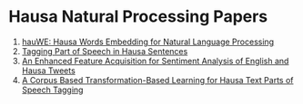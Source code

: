 # Hausa Natural Processing Papers


1. [hauWE: Hausa Words Embedding for Natural Language Processing](https://arxiv.org/pdf/1911.10708.pdf)
2. [Tagging Part of Speech in Hausa Sentences](https://ieeexplore.ieee.org/abstract/document/9043198)
3. [An Enhanced Feature Acquisition for Sentiment Analysis of English and Hausa Tweets](https://thesai.org/Publications/ViewPaper?Volume=12&Issue=9&Code=IJACSA&SerialNo=13)
4. [A Corpus Based Transformation-Based Learning for Hausa Text Parts of Speech Tagging](http://dx.doi.org/10.12785/ijcds/100146)



<!--
## Table Of Contents
- [Sentiment Analysis](#sentiment)
- [Text Classification](#text-classification)
- [Machine Translation](#Machine-Translation)
- [MISC](#misc)


## Sentiment Analysis

## Text Classification

## Machine Translation

## MISC
-->
